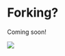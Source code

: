 # Forking?

Coming soon!

<img src="https://pnptelemetry.azurewebsites.net/sp-dev-list-formatting/docs/contributing/forking" />